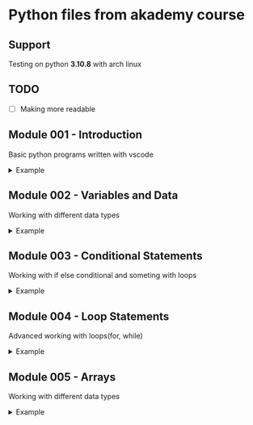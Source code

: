 # __Python files from akademy course__

## Support
Testing on python __3.10.8__ with arch linux

## TODO

- [ ] Making more readable

## Module 001 - Introduction
Basic python programs written with vscode
<details><summary>Example</summary>
<p>

```python
number = int(input('Enter number : '))
print("result :", number // 10, "," , number % 10)
```

</p>
</details>

## Module 002 - Variables and Data

Working with different data types

<details><summary>Example</summary>
<p>

```python
size_of_file = int(input("Enter a size_of_file : "))
speed = int(input("Enter a connection speed : "))
time = (size_of_file * 1000) / (speed / 800000)
print(time)
```

</p>
</details>

## Module 003 - Conditional Statements
Working with if else conditional and someting with loops

<details><summary>Example</summary>
<p>

```python
fnumber = int(input("Enter first number : "))
snumber = int(input("Enter second number : "))

if fnumber > snumber:
    for a in range(snumber, fnumber + 1):
        if a % 2 !=0:
            print(a)
else:
    for a in range(fnumber, snumber + 1):
        if a % 2 !=0:
            print(a)
```

</p>
</details>

## Module 004 - Loop Statements
Advanced working with loops(for, while)

<details><summary>Example</summary>
<p>

```python
enumber = (input("Enter a number : "))
choice, count, summ, a = 0, 0, 0, 0

while(choice != 7):
    choice = int(input("1 - c, 2 - s & avg, 3 - cnull : "))
    if choice == 1:
        for a in enumber:
            count += 1
        print("Count :", count)
    elif choice == 2:
        count = 0
        for a in enumber:
            summ += int(a)
            count += 1
        print("Summ :", summ, "Avg", summ / count)
    elif choice == 3:
        count = 0
        for a in enumber:
            if a == "0":
                count += 1
        print("Null count :", count)
```

</p>
</details>

## Module 005 - Arrays
Working with different data types 

<details><summary>Example</summary>
<p>

__Working with nested dictionaries with using a loops__
    
```python
uenter, dict_book= 0, dict()
data = ("Genre", "Date", "Page numbers", "Publisher")

while(uenter != 7):
    uenter = int(input("1 - add, 2 - pop, 3 - find, 4 - change : "))
    if uenter == 1:
        enter = input("Enter a author : ")
        while True:
            benter = input("Enter book name : ")
            if enter not in dict_book:
                dict_book[enter] = {}
            if benter not in dict_book[enter]:
                dict_book[enter][benter] = {}; break
            else:
                print("This name is busy!")
        for a in data:
            dict_book[enter][benter][a] = input("Enter " + a + " : ")
    elif uenter == 2:
        enter = input("Enter a author : ")
        if enter not in dict_book:
            print("Dict dont have this author!")
        else:
            choice = int(input("1 - some in book, 2 - book , 3 - all : "))
            if choice == 1:
                print(*data, sep=", ", end="")
                senter = input(" : ")
                dict_book[enter][input("Enter book name : ")][senter] = ""
            elif choice == 2:
                #benter = input("Enter book name : ")
                del dict_book[enter][input("Enter book name : ")]
            elif choice == 3:
                dict_book.pop(enter)
    elif uenter == 3:
        enter = input("Enter a author : ")
        if enter not in dict_book:
            print("Dict dont have this author!")
        else:
            choice = int(input("1 - some, 2 - all : "))
            if choice == 1:
                benter = input("Enter book name : ")
                for a in dict_book[enter][benter]:
                    print(a, ":", dict_book[enter][benter][a])
            elif choice == 2:
                for a, b in dict_book[enter].items():
                    print("Book :", a)
                    for i in b:
                        print(i, ":", b[i])
    elif uenter == 4:
        enter = input("Enter a name : ")
        if enter not in dict_book:
            print("Dict dont have this author!")
        else:
            benter = input("Enter book name : ")
            print(*data, sep=", ", end="")
            senter = input(" : ")
            dict_book[enter][benter][senter] = input("Enter " + senter + " : ")
```

</p>
</details>
